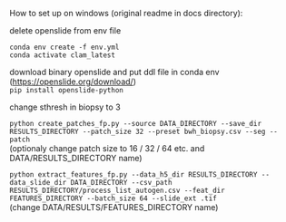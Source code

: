 How to set up on windows (original readme in docs directory):

delete openslide from env file

`conda env create -f env.yml` <br>
`conda activate clam_latest`

download binary openslide and put ddl file in conda env (https://openslide.org/download/) <br>
`pip install openslide-python`

change sthresh in biopsy to 3

`python create_patches_fp.py --source DATA_DIRECTORY --save_dir RESULTS_DIRECTORY --patch_size 32 --preset bwh_biopsy.csv --seg --patch` <br>
(optionaly change patch size to 16 / 32 / 64 etc. and DATA/RESULTS_DIRECTORY name)

`python extract_features_fp.py --data_h5_dir RESULTS_DIRECTORY --data_slide_dir DATA_DIRECTORY --csv_path RESULTS_DIRECTORY/process_list_autogen.csv --feat_dir FEATURES_DIRECTORY --batch_size 64 --slide_ext .tif` <br>
(change DATA/RESULTS/FEATURES_DIRECTORY name)
